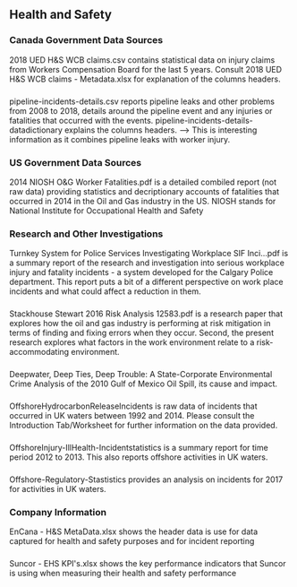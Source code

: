 ## Health and Safety ##

### Canada Government Data Sources ###
2018 UED H&S WCB claims.csv contains statistical data on injury claims from Workers Compensation Board for the last 5 years. Consult 2018 UED H&S WCB claims - Metadata.xlsx for explanation of the columns headers.
###
pipeline-incidents-details.csv reports pipeline leaks and other problems from 2008 to 2018, details around the pipeline event and any injuries or fatalities that occurred with the events. pipeline-incidents-details-datadictionary explains the columns headers. --> This is interesting information as it combines pipeline leaks with worker injury.
### US Government Data Sources ###
2014 NIOSH O&G Worker Fatalities.pdf is a detailed combiled report (not raw data) providing statistics and decriptionary accounts of fatalities that occurred in 2014 in the Oil and Gas industry in the US. NIOSH stands for National Institute for Occupational Health and Safety
### Research and Other Investigations
Turnkey System for Police Services Investigating Workplace SIF Inci...pdf is a summary report of the research and investigation into serious workplace injury and fatality incidents - a system developed for the Calgary Police department. This report puts a bit of a different perspective on work place incidents and what could affect a reduction in them.
###
Stackhouse Stewart 2016 Risk Analysis 12583.pdf is a research paper that explores how the oil and gas industry is performing at risk mitigation in terms of finding and fixing errors when they occur. Second, the present research explores what factors in the work environment relate to a risk-accommodating environment.
###
Deepwater, Deep Ties, Deep Trouble: A State-Corporate Environmental Crime Analysis of the 2010 Gulf of Mexico Oil Spill, its cause and impact.
###
OffshoreHydrocarbonReleaseIncidents is raw data of incidents that occurred in UK waters between 1992 and 2014. Please consult the Introduction Tab/Worksheet for further information on the data provided.
###
OffshoreInjury-IllHealth-Incidentstatistics is a summary report for time period 2012 to 2013. This also reports offshore activities in UK waters.
###
Offshore-Regulatory-Stastistics provides an analysis on incidents for 2017 for activities in UK waters.
### Company Information
EnCana - H&S MetaData.xlsx shows the header data is use for data captured for health and safety purposes and for incident reporting
###
Suncor - EHS KPI's.xlsx shows the key performance indicators that Suncor is using when measuring their health and safety performance
